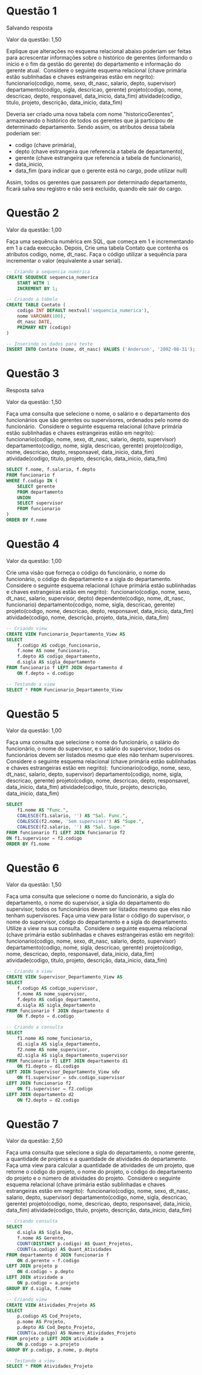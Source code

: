 # Questão 1
Salvando resposta

Valor da questão: 1,50

Explique que alterações no esquema relacional abaixo poderiam ser feitas para acrescentar informações sobre o histórico de gerentes (informando o início e o fim da gestão do gerente) do departamento e informação do gerente atual.
﻿
Considere o seguinte esquema relacional (chave primária estão sublinhadas e chaves estrangeiras estão em negrito):
﻿
funcionario(codigo, nome, sexo, dt_nasc, salario, depto, supervisor)
departamento(codigo, sigla, descricao, gerente)
projeto(codigo, nome, descricao, depto, responsavel, data_inicio, data_fim) 
atividade(codigo, titulo, projeto, descrição, data_inicio, data_fim)


Deveria ser criado uma nova tabela com nome "historicoGerentes", armazenando o histórico de todos os gerentes que já participou de determinado departamento. Sendo assim, os atributos dessa tabela poderiam ser: 
  
- codigo (chave primária),
- depto (chave estrangeira que referencia a tabela de departamento),
- gerente (chave estrangeira que referencia a tabela de funcionario),
- data_inicio,
- data_fim (para indicar que o gerente está no cargo, pode utilizar null)

Assim, todos os gerentes que passarem por determinado departamento, ficará salva seu registro e não será excluído, quando ele sair do cargo.



# Questão 2
Valor da questão: 1,00

Faça uma sequência numérica em SQL, que começa em 1 e incrementando em 1 a cada execução. 
Depois, Crie uma tabela Contato que contenha os atributos codigo, nome, dt_nasc. Faça o código utilizar a sequência para incrementar o valor (equivalente a usar serial).
~~~sql
-- Criando a sequencia numérica
CREATE SEQUENCE sequencia_numerica
    START WITH 1
    INCREMENT BY 1;

-- Criando a tabela
CREATE TABLE Contato (
    codigo INT DEFAULT nextval('sequencia_numerica'),
    nome VARCHAR(100),
    dt_nasc DATE,
	PRIMARY KEY (codigo)
)

-- Inserindo os dados para teste
INSERT INTO Contato (nome, dt_nasc) VALUES ('Anderson', '2002-08-31');
~~~



# Questão 3
Resposta salva

Valor da questão: 1,50

Faça uma consulta que selecione o nome, o salário e o departamento dos funcionários que são gerentes ou supervisores, ordenados pelo nome do funcionário.
﻿
Considere o seguinte esquema relacional (chave primária estão sublinhadas e chaves estrangeiras estão em negrito):
﻿
funcionario(codigo, nome, sexo, dt_nasc, salario, depto, supervisor)
departamento(codigo, nome, sigla, descricao, gerente)
projeto(codigo, nome, descricao, depto, responsavel, data_inicio, data_fim) 
atividade(codigo, titulo, projeto, descrição, data_inicio, data_fim)

~~~sql
SELECT f.nome, f.salario, f.depto
FROM funcionario f
WHERE f.codigo IN (
    SELECT gerente
    FROM departamento
    UNION
    SELECT supervisor
    FROM funcionario
)
ORDER BY f.nome
~~~

# Questão 4
Valor da questão: 1,00

Crie uma visão que forneça o código do funcionário, o nome do funcionário, o código do departamento e a sigla do departamento.
Considere o seguinte esquema relacional (chave primária estão sublinhadas e chaves estrangeiras estão em negrito):
﻿
funcionario(codigo, nome, sexo, dt_nasc, salario, supervisor, depto)
dependente(codigo, nome, dt_nasc, funcionario)
departamento(codigo, nome, sigla, descricao, gerente)
projeto(codigo, nome, descricao, depto, responsavel, data_inicio, data_fim) 
atividade(codigo, nome, descrição, projeto, data_inicio, data_fim)

~~~sql
-- Criando view
CREATE VIEW Funcionario_Departamento_View AS
SELECT
    f.codigo AS codigo_funcionario,
    f.nome AS nome_funcionario,
    f.depto AS codigo_departamento,
    d.sigla AS sigla_departamento
FROM funcionario f LEFT JOIN departamento d 
	ON f.depto = d.codigo

-- Testando a view
SELECT * FROM Funcionario_Departamento_View
~~~




# Questão 5
Valor da questão: 1,00

Faça uma consulta que selecione o nome do funcionário, o salário do funcionário, o nome do supervisor, e o salário do supervisor, todos os funcionários devem ser listados mesmo que eles não tenham supervisores.
﻿
Considere o seguinte esquema relacional (chave primária estão sublinhadas e chaves estrangeiras estão em negrito):
﻿
funcionario(codigo, nome, sexo, dt_nasc, salario, depto, supervisor)
departamento(codigo, nome, sigla, descricao, gerente)
projeto(codigo, nome, descricao, depto, responsavel, data_inicio, data_fim) 
atividade(codigo, titulo, projeto, descrição, data_inicio, data_fim)

~~~sql
SELECT 
	f1.nome AS "Func.", 
	COALESCE(f1.salario, '') AS "Sal. Func.", 
	COALESCE(f2.nome, 'Sem supervisor') AS "Supe.", 
	COALESCE(f2.salario, '') AS "Sal. Supe."
FROM funcionario f1 LEFT JOIN funcionario f2
ON f1.supervisor = f2.codigo
ORDER BY f1.nome
~~~

#  Questão 6
Valor da questão: 1,50

Faça uma consulta que selecione o nome do funcionário, a sigla do departamento, o nome do supervisor, a sigla do departamento do supervisor, todos os funcionários devem ser listados mesmo que eles não tenham supervisores. Faça uma view para listar o código do supervisor, o nome do supervisor, código do departamento e a sigla do departamento. Utilize a view na sua consulta.
﻿
Considere o seguinte esquema relacional (chave primária estão sublinhadas e chaves estrangeiras estão em negrito):
﻿
funcionario(codigo, nome, sexo, dt_nasc, salario, depto, supervisor)
departamento(codigo, nome, sigla, descricao, gerente)
projeto(codigo, nome, descricao, depto, responsavel, data_inicio, data_fim) 
atividade(codigo, titulo, projeto, descrição, data_inicio, data_fim)

~~~sql
-- Criando a view
CREATE VIEW Supervisor_Departamento_View AS
SELECT 
    f.codigo AS codigo_supervisor,
    f.nome AS nome_supervisor,
    f.depto AS codigo_departamento,
    d.sigla AS sigla_departamento
FROM funcionario f JOIN departamento d 
	ON f.depto = d.codigo

-- Criando a consulta
SELECT 
    f1.nome AS nome_funcionario,
    d1.sigla AS sigla_departamento,
    f2.nome AS nome_supervisor,
    d2.sigla AS sigla_departamento_supervisor
FROM funcionario f1 LEFT JOIN departamento d1 
	ON f1.depto = d1.codigo
LEFT JOIN Supervisor_Departamento_View sdv 
	ON f1.supervisor = sdv.codigo_supervisor
LEFT JOIN funcionario f2 
	ON f1.supervisor = f2.codigo
LEFT JOIN departamento d2 
	ON f2.depto = d2.codigo
~~~


# Questão 7
Valor da questão: 2,50

Faça uma consulta que selecione a sigla do departamento, o nome gerente, a quantidade de projetos e a quantidade de atividades do departamento. Faça uma view para calcular a quantidade de atividades de um projeto, que retorne o código do projeto, o nome do projeto, o código do departamento do projeto e o número de atividades do projeto.
﻿
Considere o seguinte esquema relacional (chave primária estão sublinhadas e chaves estrangeiras estão em negrito):
﻿
funcionario(codigo, nome, sexo, dt_nasc, salario, depto, supervisor)
departamento(codigo, nome, sigla, descricao, gerente)
projeto(codigo, nome, descricao, depto, responsavel, data_inicio, data_fim) 
atividade(codigo, titulo, projeto, descrição, data_inicio, data_fim)


~~~sql
-- Criando consulta
SELECT 
	d.sigla AS Sigla_Dep,
	f.nome AS Gerente,
	COUNT(DISTINCT p.codigo) AS Quant_Projetos,
	COUNT(a.codigo) AS Quant_Atividades
FROM departamento d JOIN funcionario f 
	ON d.gerente = f.codigo
LEFT JOIN projeto p 
	ON d.codigo = p.depto
LEFT JOIN atividade a 
	ON p.codigo = a.projeto
GROUP BY d.sigla, f.nome

-- Criando view	
CREATE VIEW Atividades_Projeto AS
SELECT
	p.codigo AS Cod_Projeto,
	p.nome AS Projeto,
	p.depto AS Cod_Depto_Projeto,
	COUNT(a.codigo) AS Numero_Atividades_Projeto
FROM projeto p LEFT JOIN atividade a 
	ON p.codigo = a.projeto
GROUP BY p.codigo, p.nome, p.depto

-- Testando a view
SELECT * FROM Atividades_Projeto
~~~